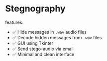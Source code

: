 # Stegnography
features:
- ✅ Hide messages in `.wav` audio files
- ✅ Decode hidden messages from `.wav` files
- ✅ GUI using Tkinter
- ✅ Send stego-audio via email
- ✅ Minimal and clean interface
